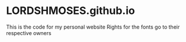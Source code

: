 # LORDSHMOSES.github.io
This is the code for my personal website
Rights for the fonts go to their respective owners
